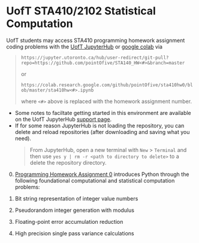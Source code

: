 # UofT STA410/2102 Statistical Computation

UofT students may access STA410 programming homework assignment coding problems with the [UofT JupyterHub](https://jupyter.utoronto.ca)
or [google colab](http://colab.research.google.com) via

> `https://jupyter.utoronto.ca/hub/user-redirect/git-pull?repo=https://github.com/pointOfive/STA140_HW<#>&branch=master`
> 
> or
>
> `https://colab.research.google.com/github/pointOfive/sta410hw0/blob/master/sta410hw<#>.ipynb`
>
> where `<#>` above is replaced with the homework assignment number. 

- Some notes to faciltate getting started in this environment are available on the UofT JupyterHub [support page](https://act.utoronto.ca/jupyterhub-support/).
- If for some reason JupyterHub is not loading the repository, you can delete and reload repositories (after downloading and saving what you need).
  > From JupyterHub, open a new terminal with `New` > `Terminal` and then use `yes y | rm -r <path to directory to delete>` to a delete the repository directory.

0. [Programming Homework Assignment 0](https://github.com/pointOfive/sta410hw0#uoft-sta4102102-statistical-computation) introduces Python through the following foundational computational and statistical computation problems:

1. Bit string representation of integer value numbers
2. Pseudorandom integer generation with modulus
3. Floating-point error accumulation reduction
4. High precision single pass variance calculations

